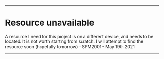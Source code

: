 
***

# Resource unavailable

A resource I need for this project is on a different device, and needs to be located. It is not worth starting from scratch. I will attempt to find the resource soon (hopefully tomorrow) - SPM2001 - May 19th 2021

***

